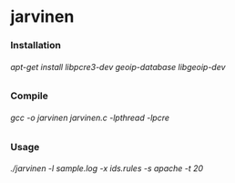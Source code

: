 jarvinen
========

### Installation

###### apt-get install libpcre3-dev geoip-database libgeoip-dev

### Compile

###### gcc -o jarvinen jarvinen.c -lpthread -lpcre

### Usage 

###### ./jarvinen -l sample.log -x ids.rules -s apache -t 20
